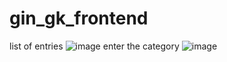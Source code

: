 # gin_gk_frontend
list of entries
![image](https://github.com/chaitanya722/gin_gk_frontend/assets/95917727/4ed8d89a-bb23-461c-a123-134ddcdfd211)
enter the category
![image](https://github.com/chaitanya722/gin_gk_frontend/assets/95917727/8acc87cc-5ebd-4b2f-ad38-2d8c48168db8)
